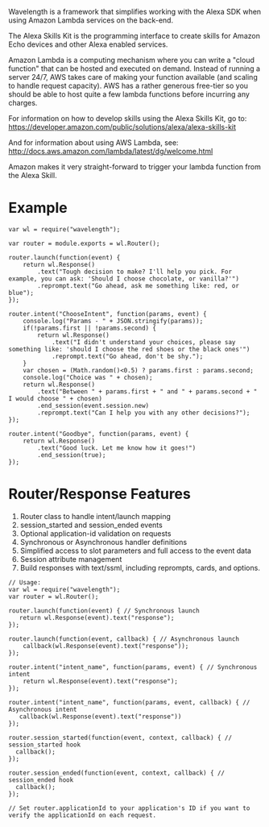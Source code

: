 Wavelength is a framework that simplifies working with the Alexa SDK
when using Amazon Lambda services on the back-end. 

The Alexa Skills Kit is the programming interface to create skills for
Amazon Echo devices and other Alexa enabled services.

Amazon Lambda is a computing mechanism where you can write a "cloud function"
that can be hosted and executed on demand. Instead of running a server
24/7, AWS takes care of making your function available (and scaling
to handle request capacity). AWS has a rather generous free-tier so
you should be able to host quite a few lambda functions before incurring any 
charges.

For information on how to develop skills using the Alexa Skills Kit,
go to: https://developer.amazon.com/public/solutions/alexa/alexa-skills-kit

And for information about using AWS Lambda, see:
http://docs.aws.amazon.com/lambda/latest/dg/welcome.html

Amazon makes it very straight-forward to trigger your lambda function 
from the Alexa Skill.

# Example
```
var wl = require("wavelength");

var router = module.exports = wl.Router();

router.launch(function(event) {
	return wl.Response()
		.text("Tough decision to make? I'll help you pick. For example, you can ask: 'Should I choose chocolate, or vanilla?'")
		.reprompt.text("Go ahead, ask me something like: red, or blue");
});

router.intent("ChooseIntent", function(params, event) {
	console.log("Params - " + JSON.stringify(params));
	if(!params.first || !params.second) {
		return wl.Response()
			.text("I didn't understand your choices, please say something like: 'should I choose the red shoes or the black ones'")
			.reprompt.text("Go ahead, don't be shy.");
	}
	var chosen = (Math.random()<0.5) ? params.first : params.second;
	console.log("Choice was " + chosen);
	return wl.Response()
		.text("Between " + params.first + " and " + params.second + " I would choose " + chosen)
		.end_session(event.session.new)
		.reprompt.text("Can I help you with any other decisions?");
});

router.intent("Goodbye", function(params, event) {
	return wl.Response()
		.text("Good luck. Let me know how it goes!")
		.end_session(true);
});
```

# Router/Response Features
1. Router class to handle intent/launch mapping
2. session_started and session_ended events
3. Optional application-id validation on requests
4. Synchronous or Asynchronous handler definitions
5. Simplified access to slot parameters and full access to the event data
6. Session attribute management
7. Build responses with text/ssml, including reprompts, cards, and options.

```
// Usage:
var wl = require("wavelength");
var router = wl.Router();

router.launch(function(event) { // Synchronous launch
   return wl.Response(event).text("response");
});

router.launch(function(event, callback) { // Asynchronous launch
    callback(wl.Response(event).text("response"));
});

router.intent("intent_name", function(params, event) { // Synchronous intent
    return wl.Response(event).text("response");
});

router.intent("intent_name", function(params, event, callback) { // Asynchronous intent
   callback(wl.Response(event).text("response"))
});

router.session_started(function(event, context, callback) { // session_started hook
  callback();
});

router.session_ended(function(event, context, callback) { // session_ended hook
  callback();
});

// Set router.applicationId to your application's ID if you want to verify the applicationId on each request.
```
